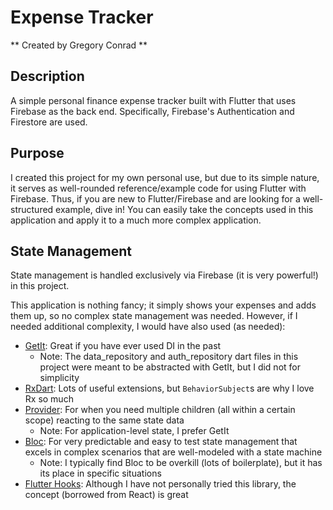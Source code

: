 # Expense Tracker
** Created by Gregory Conrad **

## Description
A simple personal finance expense tracker built with Flutter that uses Firebase as the back end.
Specifically, Firebase's Authentication and Firestore are used.

## Purpose
I created this project for my own personal use, but due to its simple nature,
it serves as well-rounded reference/example code for using Flutter with Firebase.
Thus, if you are new to Flutter/Firebase and are looking for a well-structured example, dive in!
You can easily take the concepts used in this application and apply it to a much more complex application.

## State Management
State management is handled exclusively via Firebase (it is very powerful!) in this project.

This application is nothing fancy; it simply shows your expenses and adds them up,
so no complex state management was needed.
However, if I needed additional complexity, I would have also used (as needed):
- [GetIt](https://pub.dev/packages/get_it): Great if you have ever used DI in the past
  - Note: The data_repository and auth_repository dart files in this project were meant to be abstracted with GetIt, but I did not for simplicity
- [RxDart](https://pub.dev/packages/rxdart): Lots of useful extensions, but `BehaviorSubject`s are why I love Rx so much
- [Provider](https://pub.dev/packages/provider): For when you need multiple children (all within a certain scope) reacting to the same state data
  - Note: For application-level state, I prefer GetIt
- [Bloc](https://pub.dev/packages/flutter_bloc): For very predictable and easy to test state management that excels in complex scenarios that are well-modeled with a state machine
  - Note: I typically find Bloc to be overkill (lots of boilerplate), but it has its place in specific situations
- [Flutter Hooks](https://pub.dev/packages/flutter_hooks): Although I have not personally tried this library, the concept (borrowed from React) is great

